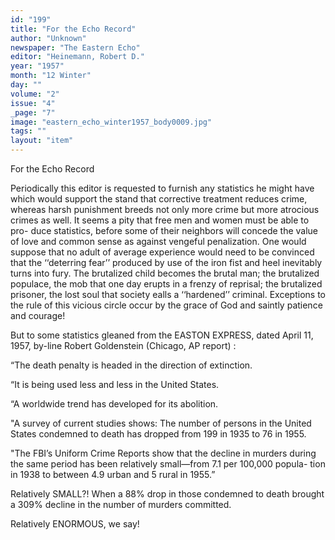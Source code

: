 ```yaml
---
id: "199"
title: "For the Echo Record"
author: "Unknown"
newspaper: "The Eastern Echo"
editor: "Heinemann, Robert D."
year: "1957"
month: "12 Winter"
day: ""
volume: "2"
issue: "4"
_page: "7"
image: "eastern_echo_winter1957_body0009.jpg"
tags: ""
layout: "item"
---
```

For the Echo Record

Periodically this editor is requested to furnish
any statistics he might have which would support
the stand that corrective treatment reduces crime,
whereas harsh punishment breeds not only more
crime but more atrocious crimes as well. It seems a
pity that free men and women must be able to pro-
duce statistics, before some of their neighbors will
concede the value of love and common sense as
against vengeful penalization. One would suppose
that no adult of average experience would need to
be convinced that the ‘‘deterring fear’’ produced by
use of the iron fist and heel inevitably turns into
fury. The brutalized child becomes the brutal man;
the brutalized populace, the mob that one day erupts
in a frenzy of reprisal; the brutalized prisoner, the
lost soul that society ealls a ‘‘hardened’’ criminal.
Exceptions to the rule of this vicious circle occur by
the grace of God and saintly patience and courage!

But to some statistics gleaned from the EASTON
EXPRESS, dated April 11, 1957, by-line Robert
Goldenstein (Chicago, AP report) :

“The death penalty is headed in the direction
of extinction.

“It is being used less and less in the United
States.

“A worldwide trend has developed for its
abolition.

"A survey of current studies shows: The
number of persons in the United States condemned
to death has dropped from 199 in 1935 to 76 in 1955.

"The FBI’s Uniform Crime Reports show that
the decline in murders during the same period has
been relatively small—from 7.1 per 100,000 popula-
tion in 1938 to between 4.9 urban and 5 rural in
1955.”

Relatively SMALL?! When a 88% drop in
those condemned to death brought a 309% decline in
the number of murders committed.

Relatively ENORMOUS, we say!
